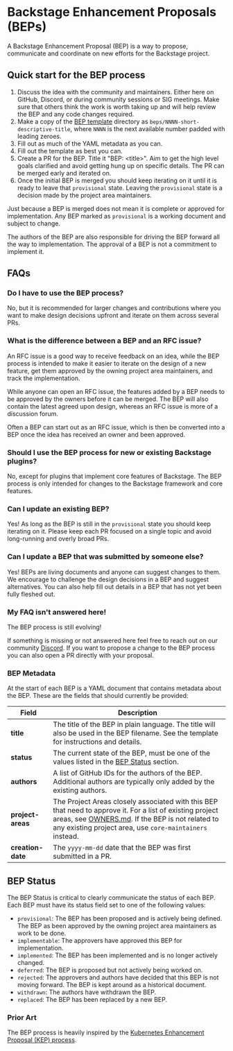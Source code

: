 # Backstage Enhancement Proposals (BEPs)

A Backstage Enhancement Proposal (BEP) is a way to propose, communicate and coordinate on new efforts for the Backstage project.

## Quick start for the BEP process

1. Discuss the idea with the community and maintainers. Either here on GitHub, Discord, or during community sessions or SIG meetings.
   Make sure that others think the work is worth taking up and will help review the BEP and any code changes required.
1. Make a copy of the [BEP template](./NNNN-template/) directory as `beps/NNNN-short-descriptive-title`, where `NNNN` is the next available number padded with leading zeroes.
1. Fill out as much of the YAML metadata as you can.
1. Fill out the template as best you can.
1. Create a PR for the BEP. Title it "BEP: &lt;title&gt;". Aim to get the high level goals clarified and avoid getting hung up on specific details. The PR can be merged early and iterated on.
1. Once the initial BEP is merged you should keep iterating on it until it is ready to leave that `provisional` state. Leaving the `provisional` state is a decision made by the project area maintainers.

Just because a BEP is merged does not mean it is complete or approved for implementation. Any BEP marked as `provisional` is a working document and subject to change.

The authors of the BEP are also responsible for driving the BEP forward all the way to implementation. The approval of a BEP is not a commitment to implement it.

## FAQs

### Do I have to use the BEP process?

No, but it is recommended for larger changes and contributions where you want to make design decisions upfront and iterate on them across several PRs.

### What is the difference between a BEP and an RFC issue?

An RFC issue is a good way to receive feedback on an idea, while the BEP process is intended to make it easier to iterate on the design of a new feature, get them approved by the owning project area maintainers, and track the implementation.

While anyone can open an RFC issue, the features added by a BEP needs to be approved by the owners before it can be merged. The BEP will also contain the latest agreed upon design, whereas an RFC issue is more of a discussion forum.

Often a BEP can start out as an RFC issue, which is then be converted into a BEP once the idea has received an owner and been approved.

### Should I use the BEP process for new or existing Backstage plugins?

No, except for plugins that implement core features of Backstage. The BEP process is only intended for changes to the Backstage framework and core features.

### Can I update an existing BEP?

Yes! As long as the BEP is still in the `provisional` state you should keep iterating on it. Please keep each PR focused on a single topic and avoid long-running and overly broad PRs.

### Can I update a BEP that was submitted by someone else?

Yes! BEPs are living documents and anyone can suggest changes to them. We encourage to challenge the design decisions in a BEP and suggest alternatives. You can also help fill out details in a BEP that has not yet been fully fleshed out.

### My FAQ isn't answered here!

The BEP process is still evolving!

If something is missing or not answered here feel free to reach out on our community [Discord](https://discord.gg/backstage-687207715902193673).
If you want to propose a change to the BEP process you can also open a PR directly with your proposal.

### BEP Metadata

At the start of each BEP is a YAML document that contains metadata about the BEP. These are the fields that should currently be provided:

| Field             | Description                                                                                                                                                                                                                              |
| ----------------- | ---------------------------------------------------------------------------------------------------------------------------------------------------------------------------------------------------------------------------------------- |
| **title**         | The title of the BEP in plain language. The title will also be used in the BEP filename. See the template for instructions and details.                                                                                                  |
| **status**        | The current state of the BEP, must be one of the values listed in the [BEP Status](#bep-status) section.                                                                                                                                 |
| **authors**       | A list of GitHub IDs for the authors of the BEP. Additional authors are typically only added by the existing authors.                                                                                                                    |
| **project-areas** | The Project Areas closely associated with this BEP that need to approve it. For a list of existing project areas, see [OWNERS.md](../OWNERS.md). If the BEP is not related to any existing project area, use `core-maintainers` instead. |
| **creation-date** | The `yyyy-mm-dd` date that the BEP was first submitted in a PR.                                                                                                                                                                          |

## BEP Status

The BEP Status is critical to clearly communicate the status of each BEP. Each BEP must have its status field set to one of the following values:

- `provisional`: The BEP has been proposed and is actively being defined. The BEP as been approved by the owning project area maintainers as work to be done.
- `implementable`: The approvers have approved this BEP for implementation.
- `implemented`: The BEP has been implemented and is no longer actively changed.
- `deferred`: The BEP is proposed but not actively being worked on.
- `rejected`: The approvers and authors have decided that this BEP is not moving forward.
  The BEP is kept around as a historical document.
- `withdrawn`: The authors have withdrawn the BEP.
- `replaced`: The BEP has been replaced by a new BEP.

### Prior Art

The BEP process is heavily inspired by the [Kubernetes Enhancement Proposal (KEP) process](https://github.com/kubernetes/enhancements/blob/master/keps/README.md).
